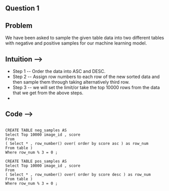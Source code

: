 ## Question 1

## Problem
We have been asked to sample the given table data into two different tables with negative and positive samples for our machine learning model.

## Intuition --> 

- Step 1 -- Order the data into ASC and DESC.
- Step 2 -- Assign row numbers to each row of the new sorted data and then sample them through taking alternatively third row.
- Step 3 -- we will set the limit/or take the top 10000 rows from the data that we get from the above steps.
- 
## Code --> 
``` 

CREATE TABLE neg_samples AS
Select Top 10000 image_id , score
From
( Select * , row_number() over( order by score asc ) as row_num
From table )
Where row_num % 3 = 0 ;

CREATE TABLE pos_samples AS
Select Top 10000 image_id , score
From
( Select * , row_number() over( order by score desc ) as row_num
From table )
Where row_num % 3 = 0 ;

